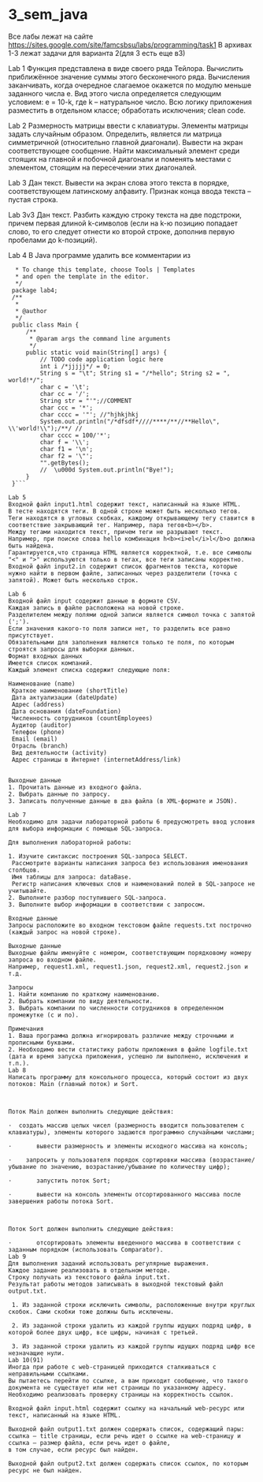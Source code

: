 # 3_sem_java
Все лабы лежат на сайте https://sites.google.com/site/famcsbsu/labs/programming/task1
В архивах 1-3 лежат задачи для варианта 2(для 3 есть еще в3)

Lab 1
Функция представлена в виде своего ряда Тейлора. Вычислить приближённое значение суммы этого бесконечного ряда. Вычисления заканчивать, когда очередное слагаемое окажется по модулю меньше заданного числа e. Вид этого числа определяется  следующим условием:
 e = 10-k, где k – натуральное число.
Bсю логику приложения разместить в отдельном классе; обработать исключения; clean code.

Lab 2 
Размерность матрицы ввести с клавиатуры. Элементы матрицы задать случайным образом.
Определить, является ли матрица симметричной (относительно главной диагонали). Вывести на экран соответствующее сообщение. Найти максимальный элемент среди стоящих на главной и побочной  диагонали и поменять местами с элементом, стоящим на пересечении этих диагоналей.

Lab 3
Дан текст. Вывести на экран слова этого текста в порядке, соответствующем латинскому алфавиту.
Признак конца ввода текста – пустая строка.

Lab 3v3
Дан текст. Разбить каждую строку текста на две подстроки, причем первая длиной k-символов (если на k-ю позицию попадает слово, то его следует отнести ко второй строке, дополнив первую пробелами до k-позиций).

Lab 4
В Java программе удалить все комментарии из
   ``` /*
     * To change this template, choose Tools | Templates
     * and open the template in the editor.
     */
    package lab4;
    /**
     *
     * @author
     */
    public class Main {
        /**
         * @param args the command line arguments
         */
        public static void main(String[] args) {
            // TODO code application logic here
            int i /*jjjjj*/ = 0;
            String s = "\t"; String s1 = "/*hello"; String s2 = ", world!*/";
            char c = '\t';
            char cc = '/';
            String str = "'";//COMMENT
            char ccc = '*';
            char cccc = '"'; //"hjhkjhkj
            System.out.println("/*dfsdf*////****/**//**Hello\", \\'world!\\");/**/ //
            char cccc = 100/'*';
            char f = '\\';
            char f1 = '\n';
            char f2 = '\"';       
            "".getBytes();
            //  \u000d System.out.println("Bye!");
        }
    }```
 
Lab 5
Входной файл input1.html содержит текст, написанный на языке HTML.
В тесте находятся теги. В одной строке может быть несколько тегов. Теги находятся в угловых скобках, каждому открывающему тегу ставится в соответствие закрывающий тег. Например, пара тегов<b></b>.
Между тегами находится текст, причем теги не разрывают текст. Например, при поиске слова hello комбинация h<b><i>el</i>l</b>o должна быть найдена.
Гарантируется,что страница HTML является корректной, т.е. все символы "<" и ">" используются только в тегах, все теги записаны корректно.
Входной файл input2.in содержит список фрагментов текста, которые нужно найти в первом файле, записанных через разделители (точка с запятой). Может быть несколько строк.

Lab 6
Входной файл input содержит данные в формате CSV.
Каждая запись в файле расположена на новой строке.
Разделителем между полями одной записи является символ точка с запятой (';').
Если значения какого-то поля записи нет, то разделить все равно присутствует.
Обязательными для заполнения являются только те поля, по которым строятся запросы для выборки данных.
Формат входных данных
Имеется список компаний.
Каждый элемент списка содержит следующие поля:

   Наименование (name)
    Краткое наименование (shortTitle)
    Дата актуализации (dateUpdate)
    Адрес (address)
    Дата основания (dateFoundation)
    Численность сотрудников (countEmployees)
    Аудитор (auditor)
    Телефон (phone)
    Email (email)
    Отрасль (branch)
    Вид деятельности (activity)
    Адрес страницы в Интернет (internetAddress/link)

 
Выходные данные
1. Прочитать данные из входного файла.
2. Выбрать данные по запросу.
3. Записать полученные данные в два файла (в XML-формате и JSON).

Lab 7
Необходимо для задачи лабораторной работы 6 предусмотреть ввод условия для выбора информации с помощью SQL-запроса. 
 
Для выполнения лабораторной работы:
 
1. Изучите синтаксис построения SQL-запроса SELECT.
    Рассмотрите варианты написания запроса без использования именования столбцов.
    Имя таблицы для запроса: dataBase.
    Регистр написания ключевых слов и наименований полей в SQL-запросе не учитывайте.
2. Выполните разбор поступившего SQL-запроса.
3. Выполните выбор информации в соответствии с запросом.
 
Входные данные
Запросы расположите во входном текстовом файле requests.txt построчно (каждый запрос на новой строке).
 
Выходные данные
Выходные файлы именуйте с номером, соответствующим порядковому номеру запроса во входном файле. 
Например, request1.xml, request1.json, request2.xml, request2.json и т.д.
 
Запросы
1. Найти компанию по краткому наименованию.
2. Выбрать компании по виду деятельности.
3. Выбрать компании по численности сотрудников в определенном промежутке (с и по).
 
Примечания
1. Ваша программа должна игнорировать различие между строчными и прописными буквами.
2. Необходимо вести статистику работы приложения в файле logfile.txt (дата и время запуска приложения, успешно ли выполнено, исключения и т.п.).  
Lab 8
Написать программу для консольного процесса, который состоит из двух потоков: Main (главный поток) и Sort.

 

Поток Main должен выполнить следующие действия:

·  создать массив целых чисел (размерность вводится пользователем с клавиатуры), элементы которого задаются программно случайными числами;

·       вывести размерность и элементы исходного массива на консоль;

·    запросить у пользователя порядок сортировки массива (возрастание/убывание по значению, возрастание/убывание по количеству цифр);

·       запустить поток Sort;

·       вывести на консоль элементы отсортированного массива после завершения работы потока Sort.

 

Поток Sort должен выполнить следующие действия:

·       отсортировать элементы введенного массива в соответствии с заданным порядком (использовать Comparator).
 Lab 9
Для выполнения заданий использовать регулярные выражения.
Каждое задание реализовать в отдельном методе.
Строку получать из текстового файла input.txt.
Результат работы методов записывать в выходной текстовый файл output.txt.
 
    1. Из заданной строки исключить символы, расположенные внутри круглых скобок. Сами скобки тоже должны быть исключены.

    2. Из заданной строки удалить из каждой группы идущих подряд цифр, в которой более двух цифр, все цифры, начиная с третьей.
    
    3. Из заданной строки удалить из каждой группы идущих подряд цифр все незначащие нули.
 Lab 10(91)
Иногда при работе с web-страницей приходится сталкиваться с неправильными ссылками.
Вы пытаетесь перейти по ссылке, а вам приходит сообщение, что такого документа не существует или нет страницы по указанному адресу.
Необходимо реализовать проверку страницы на корректность ссылок.

Входной файл input.html содержит ссылку на начальный web-ресурс или текст, написанный на языке HTML.

Выходной файл output1.txt должен содержать список, содержащий пары:
ссылка – title страницы, если речь идет о ссылке на web-страницу и
ссылка – размер файла, если речь идет о файле,
в том случае, если ресурс был найден.

Выходной файл output2.txt должен содержать список ссылок, по которым ресурс не был найден.
